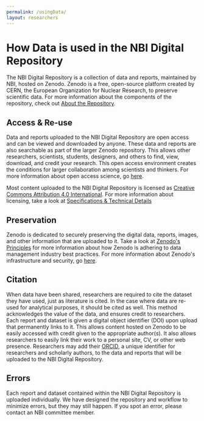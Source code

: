 ```yaml
---
permalink: /usingData/
layout: researchers
---
```


# How Data is used in the NBI Digital Repository

The NBI Digital Repository is a collection of data and reports, maintained by NBI, hosted on Zenodo. Zenodo is a free, open-source platform created by CERN, the European Organization for Nuclear Research, to preserve scientific data.  For more information about the components of the repository, check out [About the Repository](https://nantucketbiodiversity.github.io/NBIdigitalrepo/about/). 

## Access & Re-use

Data and reports uploaded to the NBI Digital Repository are open access and can be viewed and downloaded by anyone. These data and reports are also searchable as part of the larger Zenodo repository. This allows other researchers, scientists, students, designers, and others to find, view, download, and credit your research. This open access environment creates the conditions for larger collaboration among scientists and thinkers. For more information about open access science, go [here](https://nantucketbiodiversity.github.io/NBIdigitalrepo/openSciFAQ/).

Most content uploaded to the NBI Digital Repository is licensed as [Creative Commons Attribution 4.0 International](https://creativecommons.org/licenses/by/4.0/legalcode). For more information about licensing, take a look at [Specifications & Technical Details](https://nantucketbiodiversity.github.io/NBIdigitalrepo/specs/)

## Preservation

Zenodo is dedicated to securely preserving the digital data, reports, images, and other information that are uploaded to it. Take a look at [Zenodo's Principles](https://about.zenodo.org/principles/) for more information about how Zenodo is adhering to data management industry best practices. For more information about Zenodo's infrastructure and security, go [here](https://about.zenodo.org/infrastructure/).

## Citation

When data have been shared, researchers are required to cite the dataset they have used, just as literature is cited. In the case where data are re-used for analytical purposes, it should be cited as well. This method acknowledges the value of the data, and ensures credit to researchers. Each report and dataset is given a digital object identifier (DOI) upon upload that permanently links to it. This allows content hosted on Zenodo to be easily accessed with credit given to the appropriate author(s). It also allows researchers to easily link their work to a personal site, CV, or other web presence. Researchers may add their [ORCID](https://orcid.org/about/membership), a unique identifier for researchers and scholarly authors, to the data and reports that will be uploaded to the NBI Digital Repository.

## Errors 
Each report and dataset contained within the NBI Digital Repository is uploaded individually. We have designed the repository and workflow to minimize errors, but they may still happen. If you spot an error, please contact an NBI committee member.


